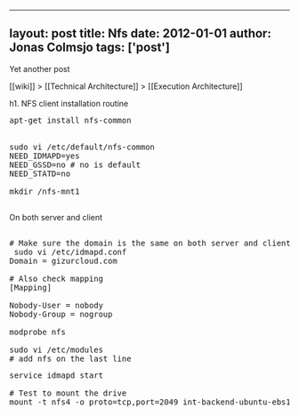 
---
layout: post
title: Nfs
date: 2012-01-01
author: Jonas Colmsjo
tags: ['post']
---

Yet another post





[[wiki]] > [[Technical Architecture]] > [[Execution Architecture]]


h1. NFS client installation routine


<pre>
apt-get install nfs-common 


sudo vi /etc/default/nfs-common 
NEED_IDMAPD=yes
NEED_GSSD=no # no is default
NEED_STATD=no

mkdir /nfs-mnt1

</pre>



On both server and client
<pre>

# Make sure the domain is the same on both server and client
 sudo vi /etc/idmapd.conf
Domain = gizurcloud.com

# Also check mapping
[Mapping]

Nobody-User = nobody
Nobody-Group = nogroup

modprobe nfs

sudo vi /etc/modules
# add nfs on the last line
</pre>


<pre>
service idmapd start

# Test to mount the drive
mount -t nfs4 -o proto=tcp,port=2049 int-backend-ubuntu-ebs1.nfs.gizurcloud.com:/ /nfs-mnt1

</pre>
